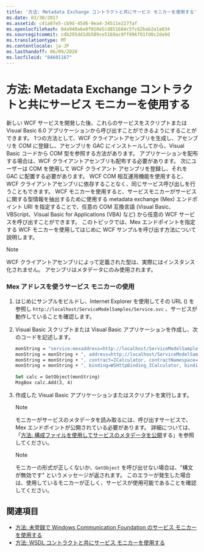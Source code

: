 ```yaml
---
title: '方法: Metadata Exchange コントラクトと共にサービス モニカーを使用する'
ms.date: 03/30/2017
ms.assetid: c41a07e5-cb9d-45d6-9ea4-34511e227faf
ms.openlocfilehash: 04a940a6e8f010e5cd851684c5fc62bab2a1a034
ms.sourcegitcommit: cdb295dd1db589ce5169ac9ff096f01fd0c2da9d
ms.translationtype: MT
ms.contentlocale: ja-JP
ms.lasthandoff: 06/09/2020
ms.locfileid: "84601167"
---
```

# <a name="how-to-use-a-service-moniker-with-metadata-exchange-contracts"></a>方法: Metadata Exchange コントラクトと共にサービス モニカーを使用する
新しい WCF サービスを開発した後、これらのサービスをスクリプトまたは Visual Basic 6.0 アプリケーションから呼び出すことができるようにすることができます。 1つの方法として、WCF クライアントアセンブリを生成し、アセンブリを COM に登録し、アセンブリを GAC にインストールしてから、Visual Basic コードから COM 型を参照する方法があります。 アプリケーションを配布する場合は、WCF クライアントアセンブリも配布する必要があります。 次にユーザーは COM を使用して WCF クライアント アセンブリを登録し、それを GAC に配置する必要があります。 WCF COM 相互運用機能を使用すると、WCF クライアントアセンブリに依存することなく、同じサービス呼び出しを行うこともできます。 WCF モニカーを使用すると、サービスモニカーがサービスに関する型情報を抽出するために使用する metadata exchange (Mex) エンドポイント URI を指定することで、任意の COM 互換言語 (Visual Basic、VBScript、Visual Basic for Applications (VBA) など) から任意の WCF サービスを呼び出すことができます。 このトピックでは、Mex エンドポイントを指定する WCF モニカーを使用してはじめに WCF サンプルを呼び出す方法について説明します。  
  
> [!NOTE]
> WCF クライアントアセンブリによって定義された型は、実際にはインスタンス化されません。 アセンブリはメタデータにのみ使用されます。  
  
### <a name="using-the-service-moniker-with-a-mex-address"></a>Mex アドレスを使うサービス モニカーの使用  
  
1. はじめにサンプルをビルドし、Internet Explorer を使用してその URL () を参照し `http://localhost/ServiceModelSamples/Service.svc` 、サービスが動作していることを確認します。  
  
2. Visual Basic スクリプトまたは Visual Basic アプリケーションを作成し、次のコードを記述します。  
  
    ```vb
    monString = "service:mexaddress=http://localhost/ServiceModelSamples/Service.svc/MEX"  
    monString = monString + ", address=http://localhost/ServiceModelSamples/Service.svc"  
    monString = monString + ", contract=ICalculator, contractNamespace=http://Microsoft.ServiceModel.Samples"  
    monString = monString + ", binding=WSHttpBinding_ICalculator, bindingNamespace=http://Microsoft.ServiceModel.Samples"  
  
    Set calc = GetObject(monString)  
    MsgBox calc.Add(3, 4)  
    ```  
  
3. 作成した Visual Basic アプリケーションまたはスクリプトを実行します。  
  
    > [!NOTE]
    > モニカーがサービスのメタデータを読み取るには、呼び出すサービスで、Mex エンドポイントが公開されている必要があります。 詳細については、「[方法: 構成ファイルを使用してサービスのメタデータを公開](how-to-publish-metadata-for-a-service-using-a-configuration-file.md)する」を参照してください。  
  
    > [!NOTE]
    > モニカーの形式が正しくないか、`GetObject` を呼び出せない場合は、"構文が無効です" というメッセージが返されます。  このエラーが発生した場合は、使用しているモニカーが正しく、サービスが使用可能であることを確認してください。  
  
## <a name="see-also"></a>関連項目

- [方法: 未登録で Windows Communication Foundation のサービス モニカーを使用する](use-the-wcf-service-moniker-without-registration.md)
- [方法: WSDL コントラクトと共にサービス モニカーを使用する](how-to-use-a-service-moniker-with-wsdl-contracts.md)
